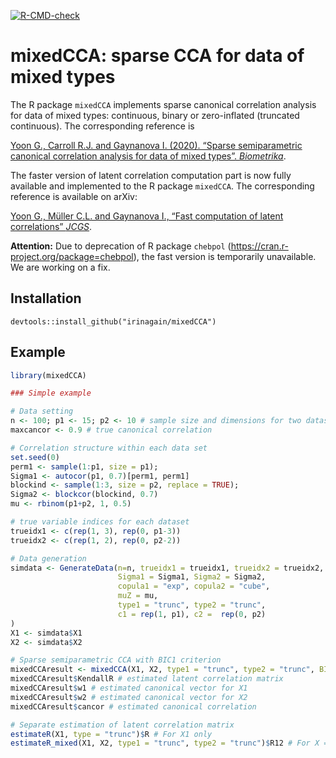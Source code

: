 <!-- README.md is generated from README.Rmd. Please edit that file -->
<!-- badges: start -->

[![R-CMD-check](https://github.com/irinagain/mixedCCA/workflows/R-CMD-check/badge.svg)](https://github.com/irinagain/mixedCCA/actions)
<!-- badges: end -->

# mixedCCA: sparse CCA for data of mixed types

The R package `mixedCCA` implements sparse canonical correlation
analysis for data of mixed types: continuous, binary or zero-inflated
(truncated continuous). The corresponding reference is

[Yoon G., Carroll R.J. and Gaynanova I. (2020). “Sparse semiparametric
canonical correlation analysis for data of mixed types”.
*Biometrika*](https://doi.org/10.1093/biomet/asaa007).

The faster version of latent correlation computation part is now fully
available and implemented to the R package `mixedCCA`. The corresponding
reference is available on arXiv:

[Yoon G., Müller C.L. and Gaynanova I., “Fast computation of latent
correlations” *JCGS*](https://doi.org/10.1080/10618600.2021.1882468).

**Attention:** Due to deprecation of R package `chebpol`
(<https://cran.r-project.org/package=chebpol>), the fast version is
temporarily unavailable. We are working on a fix.

## Installation

``` install
devtools::install_github("irinagain/mixedCCA")
```

## Example

``` r
library(mixedCCA)

### Simple example

# Data setting
n <- 100; p1 <- 15; p2 <- 10 # sample size and dimensions for two datasets.
maxcancor <- 0.9 # true canonical correlation

# Correlation structure within each data set
set.seed(0)
perm1 <- sample(1:p1, size = p1);
Sigma1 <- autocor(p1, 0.7)[perm1, perm1]
blockind <- sample(1:3, size = p2, replace = TRUE);
Sigma2 <- blockcor(blockind, 0.7)
mu <- rbinom(p1+p2, 1, 0.5)

# true variable indices for each dataset
trueidx1 <- c(rep(1, 3), rep(0, p1-3))
trueidx2 <- c(rep(1, 2), rep(0, p2-2))

# Data generation
simdata <- GenerateData(n=n, trueidx1 = trueidx1, trueidx2 = trueidx2, maxcancor = maxcancor,
                        Sigma1 = Sigma1, Sigma2 = Sigma2,
                        copula1 = "exp", copula2 = "cube",
                        muZ = mu,
                        type1 = "trunc", type2 = "trunc",
                        c1 = rep(1, p1), c2 =  rep(0, p2)
)
X1 <- simdata$X1
X2 <- simdata$X2

# Sparse semiparametric CCA with BIC1 criterion
mixedCCAresult <- mixedCCA(X1, X2, type1 = "trunc", type2 = "trunc", BICtype = 1)
mixedCCAresult$KendallR # estimated latent correlation matrix
mixedCCAresult$w1 # estimated canonical vector for X1
mixedCCAresult$w2 # estimated canonical vector for X2
mixedCCAresult$cancor # estimated canonical correlation

# Separate estimation of latent correlation matrix
estimateR(X1, type = "trunc")$R # For X1 only
estimateR_mixed(X1, X2, type1 = "trunc", type2 = "trunc")$R12 # For X = (X1, X2)
```
